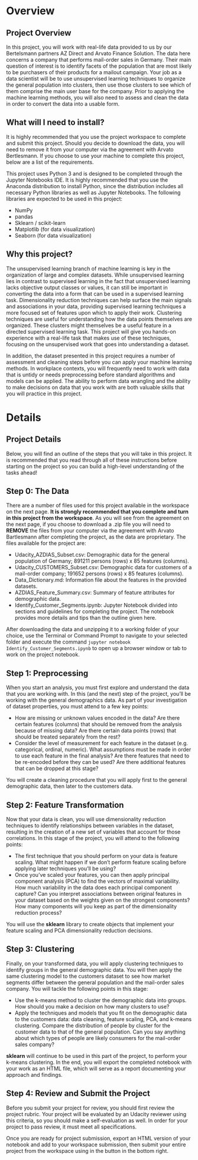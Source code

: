 # Overview

## Project Overview
In this project, you will work with real-life data provided to us by our Bertelsmann partners AZ Direct and Arvato Finance Solution. The data here concerns a company that performs mail-order sales in Germany. Their main question of interest is to identify facets of the population that are most likely to be purchasers of their products for a mailout campaign. Your job as a data scientist will be to use unsupervised learning techniques to organize the general population into clusters, then use those clusters to see which of them comprise the main user base for the company. Prior to applying the machine learning methods, you will also need to assess and clean the data in order to convert the data into a usable form.

## What will I need to install?
It is highly recommended that you use the project workspace to complete and submit this project. Should you decide to download the data, you will need to remove it from your computer via the agreement with Arvato Bertlesmann. If you choose to use your machine to complete this project, below are a list of the requirements.

This project uses Python 3 and is designed to be completed through the Jupyter Notebooks IDE. It is highly recommended that you use the Anaconda distribution to install Python, since the distribution includes all necessary Python libraries as well as Jupyter Notebooks. The following libraries are expected to be used in this project:

- NumPy
- pandas
- Sklearn / scikit-learn
- Matplotlib (for data visualization)
- Seaborn (for data visualization)

## Why this project?
The unsupervised learning branch of machine learning is key in the organization of large and complex datasets. While unsupervised learning lies in contrast to supervised learning in the fact that unsupervised learning lacks objective output classes or values, it can still be important in converting the data into a form that can be used in a supervised learning task. Dimensionality reduction techniques can help surface the main signals and associations in your data, providing supervised learning techniques a more focused set of features upon which to apply their work. Clustering techniques are useful for understanding how the data points themselves are organized. These clusters might themselves be a useful feature in a directed supervised learning task. This project will give you hands-on experience with a real-life task that makes use of these techniques, focusing on the unsupervised work that goes into understanding a dataset.

In addition, the dataset presented in this project requires a number of assessment and cleaning steps before you can apply your machine learning methods. In workplace contexts, you will frequently need to work with data that is untidy or needs preprocessing before standard algorithms and models can be applied. The ability to perform data wrangling and the ability to make decisions on data that you work with are both valuable skills that you will practice in this project.

# Details

## Project Details
Below, you will find an outline of the steps that you will take in this project. It is recommended that you read through all of these instructions before starting on the project so you can build a high-level understanding of the tasks ahead!

## Step 0: The Data
There are a number of files used for this project available in the workspace on the next page. __It is strongly recommended that you complete and turn in this project from the workspace__. As you will see from the agreement on the next page, if you choose to download a .zip file you will need to __REMOVE__ the files from your computer via the agreement with Arvato Bartlesmann after completing the project, as the data are proprietary. The files available for the project are:

- Udacity_AZDIAS_Subset.csv: Demographic data for the general population of Germany; 891211 persons (rows) x 85 features (columns).
-  Udacity_CUSTOMERS_Subset.csv: Demographic data for customers of a mail-order company; 191652 persons (rows) x 85 features (columns).
- Data_Dictionary.md: Information file about the features in the provided datasets.
- AZDIAS_Feature_Summary.csv: Summary of feature attributes for demographic data.
- Identify_Customer_Segments.ipynb: Jupyter Notebook divided into sections and guidelines for completing the project. The notebook provides more details and tips than the outline given here.

After downloading the data and unzipping it to a working folder of your choice, use the Terminal or Command Prompt to navigate to your selected folder and execute the command `jupyter notebook Identify_Customer_Segments.ipynb` to open up a browser window or tab to work on the project notebook.

## Step 1: Preprocessing
When you start an analysis, you must first explore and understand the data that you are working with. In this (and the next) step of the project, you’ll be working with the general demographics data. As part of your investigation of dataset properties, you must attend to a few key points:

- How are missing or unknown values encoded in the data? Are there certain features (columns) that should be removed from the analysis because of missing data? Are there certain data points (rows) that should be treated separately from the rest?
- Consider the level of measurement for each feature in the dataset (e.g. categorical, ordinal, numeric). What assumptions must be made in order to use each feature in the final analysis? Are there features that need to be re-encoded before they can be used? Are there additional features that can be dropped at this stage?

You will create a cleaning procedure that you will apply first to the general demographic data, then later to the customers data.

## Step 2: Feature Transformation
Now that your data is clean, you will use dimensionality reduction techniques to identify relationships between variables in the dataset, resulting in the creation of a new set of variables that account for those correlations. In this stage of the project, you will attend to the following points:

- The first technique that you should perform on your data is feature scaling. What might happen if we don’t perform feature scaling before applying later techniques you’ll be using?
- Once you’ve scaled your features, you can then apply principal component analysis (PCA) to find the vectors of maximal variability. How much variability in the data does each principal component capture? Can you interpret associations between original features in your dataset based on the weights given on the strongest components? How many components will you keep as part of the dimensionality reduction process?

You will use the __sklearn__ library to create objects that implement your feature scaling and PCA dimensionality reduction decisions.

## Step 3: Clustering
Finally, on your transformed data, you will apply clustering techniques to identify groups in the general demographic data. You will then apply the same clustering model to the customers dataset to see how market segments differ between the general population and the mail-order sales company. You will tackle the following points in this stage:

- Use the k-means method to cluster the demographic data into groups. How should you make a decision on how many clusters to use?
- Apply the techniques and models that you fit on the demographic data to the customers data: data cleaning, feature scaling, PCA, and k-means clustering. Compare the distribution of people by cluster for the customer data to that of the general population. Can you say anything about which types of people are likely consumers for the mail-order sales company?

__sklearn__ will continue to be used in this part of the project, to perform your k-means clustering. In the end, you will export the completed notebook with your work as an HTML file, which will serve as a report documenting your approach and findings.

## Step 4: Review and Submit the Project
Before you submit your project for review, you should first review the project rubric. Your project will be evaluated by an Udacity reviewer using this criteria, so you should make a self-evaluation as well. In order for your project to pass review, it must meet all specifications.

Once you are ready for project submission, export an HTML version of your notebook and add to your workspace submission, then submit your entire project from the workspace using in the button in the bottom right.

